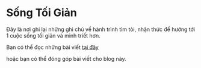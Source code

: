 # Sống Tối Giản

Đây là nơi ghi lại những ghi chú về hành trình tìm tòi, nhận thức để hướng tới 1 cuộc sống tối giản và minh triết hơn. 


Bạn có thể đọc những bài viết [tại đây](https://github.com/lsdventures/toi-gian-minh-triet/tree/master/notes)

hoặc bạn có thể đóng góp bài viết cho blog này. 
